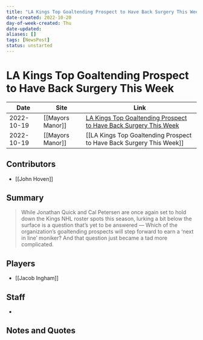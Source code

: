 ```yaml
---
title: "LA Kings Top Goaltending Prospect to Have Back Surgery This Week"
date-created: 2022-10-20
day-of-week-created: Thu
date-updated: 
aliases: []
tags: [NewsPost]
status: unstarted
---
```


# LA Kings Top Goaltending Prospect to Have Back Surgery This Week

| Date       | Site             | Link                                                                                                                                                                  |
| ---------- | ---------------- | --------------------------------------------------------------------------------------------------------------------------------------------------------------------- |
| 2022-10-19 | [[Mayors Manor]] | [LA Kings Top Goaltending Prospect to Have Back Surgery This Week](https://mayorsmanor.com/2022/10/la-kings-top-goaltending-prospect-to-have-back-surgery-this-week/) |
| 2022-10-19 | [[Mayors Manor]] | [[LA Kings Top Goaltending Prospect to Have Back Surgery This Week]]                                                                                                  |


## Contributors
- [[John Hoven]]


## Summary
> While Jonathan Quick and Cal Petersen are once again set to hold down the Kings NHL roster spots this season, lurking a bit below the surface is a question that’s yet to be answered — Which of the organization’s goaltending prospects will step forward to earn a ‘next in line’ moniker?
> And that question just became a tad more complicated.


## Players
- [[Jacob Ingham]]



## Staff
- 


## Notes and Quotes
> 

